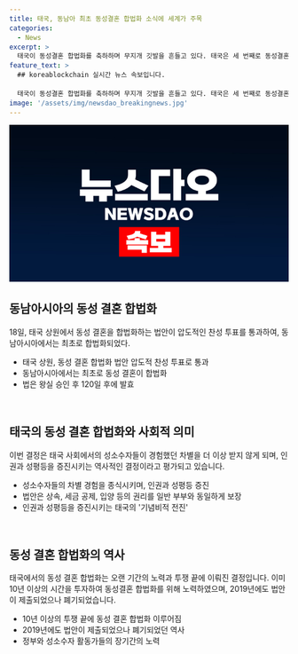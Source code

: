 ```yaml
---
title: 태국, 동남아 최초 동성결혼 합법화 소식에 세계가 주목
categories:
  - News
excerpt: >
  태국이 동성결혼 합법화를 축하하며 무지개 깃발을 흔들고 있다. 태국은 세 번째로 동성결혼을 합법화한 아시아 국가로, 세계적으로는 40개국이 동성결혼을 허용하고 있다. 태국 사회와 정부는 성소수자들이 차별을 당해왔지만, 동성결혼 합법화는 인권과 성평등의 전환점으로 평가받고 있다. 이로써 태국은 세계적인 성소수자 축제인 ‘월드 프라이드’ 2028년 개최를 추진하며 세계 각국 성소수자 관광객 유치에 나설 예정이다.
feature_text: >
  ## koreablockchain 실시간 뉴스 속보입니다.

  태국이 동성결혼 합법화를 축하하며 무지개 깃발을 흔들고 있다. 태국은 세 번째로 동성결혼을 합법화한 아시아 국가로, 세계적으로는 40개국이 동성결혼을 허용하고 있다. 태국 사회와 정부는 성소수자들이 차별을 당해왔지만, 동성결혼 합법화는 인권과 성평등의 전환점으로 평가받고 있다. 이로써 태국은 세계적인 성소수자 축제인 ‘월드 프라이드’ 2028년 개최를 추진하며 세계 각국 성소수자 관광객 유치에 나설 예정이다.
image: '/assets/img/newsdao_breakingnews.jpg'
---
```


<p><img src="/assets/img/newsdao_breakingnews.jpg" alt="koreablockchain 속보" /></p>

<h2 data-ke-size="size26">동남아시아의 동성 결혼 합법화</h2>

<p data-ke-size="size16">18일, 태국 상원에서 동성 결혼을 합법화하는 법안이 압도적인 찬성 투표를 통과하여, 동남아시아에서는 최초로 합법화되었다.</p>

<ul>
  <li>태국 상원, 동성 결혼 합법화 법안 압도적 찬성 투표로 통과</li>
  <li>동남아시아에서는 최초로 동성 결혼이 합법화</li>
  <li>법은 왕실 승인 후 120일 후에 발효</li>
</ul>

<p data-ke-size="size16">&nbsp;</p>

<h2 data-ke-size="size26">태국의 동성 결혼 합법화와 사회적 의미</h2>

<p data-ke-size="size16">이번 결정은 태국 사회에서의 성소수자들이 경험했던 차별을 더 이상 받지 않게 되며, 인권과 성평등을 증진시키는 역사적인 결정이라고 평가되고 있습니다.</p>

<ul>
  <li>성소수자들의 차별 경험을 종식시키며, 인권과 성평등 증진</li>
  <li>법안은 상속, 세금 공제, 입양 등의 권리를 일반 부부와 동일하게 보장</li>
  <li>인권과 성평등을 증진시키는 태국의 '기념비적 전진'</li>
</ul>

<p data-ke-size="size16">&nbsp;</p>

<h2 data-ke-size="size26">동성 결혼 합법화의 역사</h2>

<p data-ke-size="size16">태국에서의 동성 결혼 합법화는 오랜 기간의 노력과 투쟁 끝에 이뤄진 결정입니다. 이미 10년 이상의 시간을 투자하여 동성결혼 합법화를 위해 노력하였으며, 2019년에도 법안이 제출되었으나 폐기되었습니다.</p>

<ul>
  <li>10년 이상의 투쟁 끝에 동성 결혼 합법화 이루어짐</li>
  <li>2019년에도 법안이 제출되었으나 폐기되었던 역사</li>
  <li>정부와 성소수자 활동가들의 장기간의 노력</li>
</ul>

<p data-ke-size="size16">&nbsp;</p>

